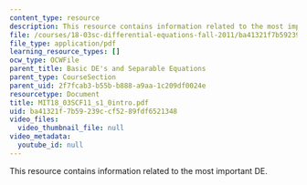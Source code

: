 ```yaml
---
content_type: resource
description: This resource contains information related to the most important DE.
file: /courses/18-03sc-differential-equations-fall-2011/ba41321f7b59239ccf5289fdf6521348_MIT18_03SCF11_s1_0intro.pdf
file_type: application/pdf
learning_resource_types: []
ocw_type: OCWFile
parent_title: Basic DE's and Separable Equations
parent_type: CourseSection
parent_uid: 2f7fcab3-b55b-b888-a9aa-1c209df0024e
resourcetype: Document
title: MIT18_03SCF11_s1_0intro.pdf
uid: ba41321f-7b59-239c-cf52-89fdf6521348
video_files:
  video_thumbnail_file: null
video_metadata:
  youtube_id: null
---
```

This resource contains information related to the most important DE.